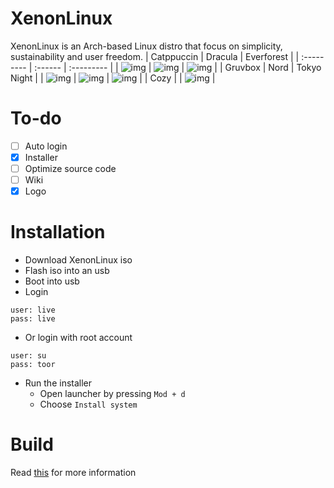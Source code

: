 # XenonLinux
XenonLinux is an Arch-based Linux distro that focus on simplicity, sustainability and user freedom.
| Catppuccin | Dracula | Everforest |
| :--------- | :------ | :--------- |
| ![img](https://i.imgur.com/fhWPCbv.png) | ![img](https://i.imgur.com/dyUdecT.png) | ![img](https://i.imgur.com/1EULM9G.png) |
| Gruvbox | Nord | Tokyo Night |
| ![img](https://i.imgur.com/Qmlu2Ho.png) | ![img](https://i.imgur.com/qikOIUq.png) | ![img](https://i.imgur.com/Cl3UgQD.png) |
| Cozy |
| ![img](https://i.imgur.com/CEKqi18.png) |

# To-do
- [ ] Auto login
- [x] Installer
- [ ] Optimize source code
- [ ] Wiki
- [x] Logo

# Installation
- Download XenonLinux iso
- Flash iso into an usb
- Boot into usb
- Login
```
user: live
pass: live
```
- Or login with root account
```
user: su
pass: toor
```
- Run the installer
  - Open launcher by pressing `Mod + d`
  - Choose `Install system`

# Build
Read [this](https://github.com/Xenon-Linux/XenonLinux/blob/main/BUILDING.md) for more information
